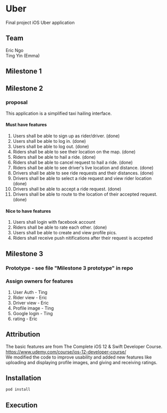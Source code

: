 # Uber
Final project iOS Uber application

## Team
Eric Ngo  
Ting Yin (Emma)  

## Milestone 1

## Milestone 2
### proposal
This application is a simplified taxi hailing interface.

#### Must have features
1. Users shall be able to sign up as rider/driver. (done)  
2. Users shall be able to log in. (done)  
3. Users shall be able to log out. (done)  
4. Riders shall be able to see their location on the map. (done)  
5. Riders shall be able to hail a ride. (done)  
6. Riders shall be able to cancel request to hail a ride. (done)  
7. Riders shall be able to see driver's live location and distance. (done)  
8. Drivers shall be able to see ride requests and their distances. (done)  
9. Drivers shall be able to select a ride request and view rider location (done)  
10. Drivers shall be able to accept a ride request. (done)  
11. Drivers shall be able to route to the location of their accepted request. (done)  


#### Nice to have features
1. Users shall login with facebook account
2. Riders shall be able to rate each other. (done)  
3. Users shall be able to create and view profile pics.
4. Riders shall receive push nitifications after their request is accpeted

## Milestone 3
### Prototype - see file "Milestone 3 prototype" in repo
### Assign owners for features
1. User Auth - Ting
2. Rider view - Eric
3. Driver view - Eric
4. Profile image - Ting
5. Google login - Ting
6. rating - Eric

## Attribution
The basic features are from The Complete iOS 12 & Swift Developer Course. https://www.udemy.com/course/ios-12-developer-course/ <br />
We modified the code to improve usability and added new features like uploading and displaying profile images, and giving and receiving ratings.


## Installation

```bash
pod install
```

## Execution


